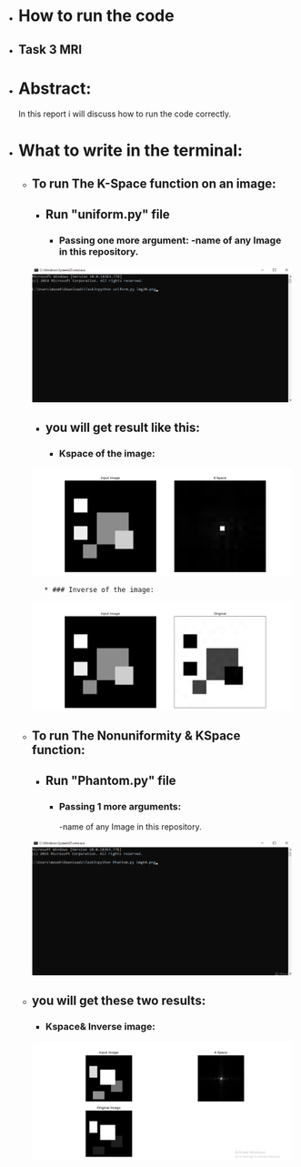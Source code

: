 * # How to run the code
* ## Task 3 MRI

* # Abstract:
    In this report i will discuss how to run the code correctly.
* # What to write in the terminal:

   * ## To run The K-Space function on an image:
		* ## Run "uniform.py" file
			* ### Passing one more argument: -name of any Image in this repository.
		![Zero Position](Screenshots/TerminalUniform.png)
   
    		
		* ## you will get result like this:
			* ### Kspace of the image:
		![Zero Position](Screenshots/KspaceUniform.png)

			* ### Inverse of the image:
		![Zero Position](Screenshots/InverseUniform.png)

    * ## To run The Nonuniformity & KSpace function:
		* ## Run "Phantom.py" file 
			* ### Passing 1 more arguments: 
				-name of any Image in this repository.
		
		![Zero Position](Screenshots/TerminalPhantom.png)
    	
	* ## you will get these two results:
		* ### Kspace& Inverse image:
		![Zero Position](Screenshots/NonuniformityResult.png)
		




